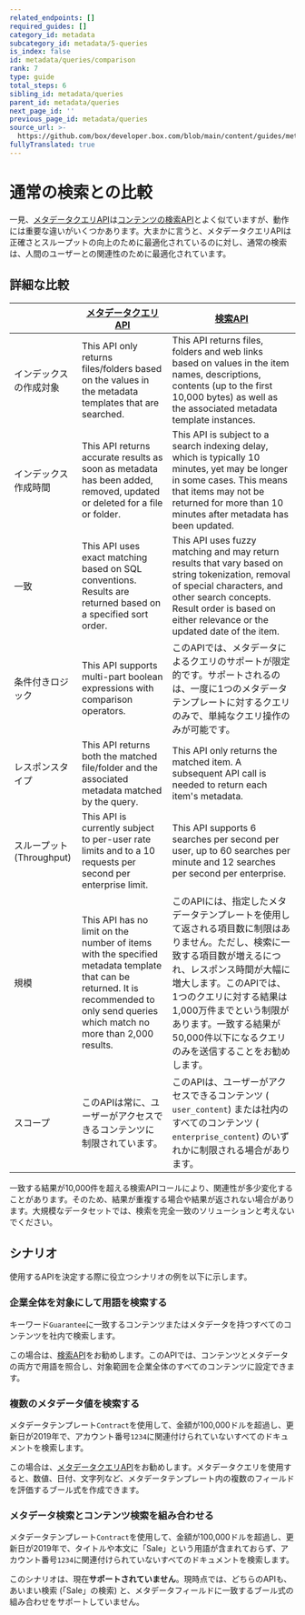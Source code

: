 ```yaml
---
related_endpoints: []
required_guides: []
category_id: metadata
subcategory_id: metadata/5-queries
is_index: false
id: metadata/queries/comparison
rank: 7
type: guide
total_steps: 6
sibling_id: metadata/queries
parent_id: metadata/queries
next_page_id: ''
previous_page_id: metadata/queries
source_url: >-
  https://github.com/box/developer.box.com/blob/main/content/guides/metadata/5-queries/7-comparison.md
fullyTranslated: true
---
```

# 通常の検索との比較

一見、[メタデータクエリAPI][mdq_api]は[コンテンツの検索API][search]とよく似ていますが、動作には重要な違いがいくつかあります。大まかに言うと、メタデータクエリAPIは正確さとスループットの向上のために最適化されているのに対し、通常の検索は、人間のユーザーとの関連性のために最適化されています。

## 詳細な比較

<!-- markdownlint-disable line-length -->

|                     | [メタデータクエリAPI][mdq_api]                                                                                                                                                                 | [検索API][search]                                                                                                                                                                                                                  |
| ------------------- | -------------------------------------------------------------------------------------------------------------------------------------------------------------------------------------- | -------------------------------------------------------------------------------------------------------------------------------------------------------------------------------------------------------------------------------- |
|  インデックスの作成対象        | This API only returns files/folders based on the values in the metadata templates that are searched.                                                                                   | This API returns files, folders and web links based on values in the item names, descriptions, contents (up to the first 10,000 bytes) as well as the associated metadata template instances.                                    |
|  インデックス作成時間         | This API returns accurate results as soon as metadata has been added, removed, updated or deleted for a file or folder.                                                                | This API is subject to a search indexing delay, which is typically 10 minutes, yet may be longer in some cases. This means that items may not be returned for more than 10 minutes after metadata has been updated.              |
|  一致                 | This API uses exact matching based on SQL conventions. Results are returned based on a specified sort order.                                                                           | This API uses fuzzy matching and may return results that vary based on string tokenization, removal of special characters, and other search concepts. Result order is based on either relevance or the updated date of the item. |
|  条件付きロジック           | This API supports multi-part boolean expressions with comparison operators.                                                                                                            | このAPIでは、メタデータによるクエリのサポートが限定的です。サポートされるのは、一度に1つのメタデータテンプレートに対するクエリのみで、単純なクエリ操作のみが可能です。                                                                                                                                            |
|  レスポンスタイプ           | This API returns both the matched file/folder and the associated metadata matched by the query.                                                                                        | This API only returns the matched item. A subsequent API call is needed to return each item's metadata.                                                                                                                          |
| スループット (Throughput) | This API is currently subject to per-user rate limits and to a 10 requests per second per enterprise limit.                                                                            | This API supports 6 searches per second per user, up to 60 searches per minute and 12 searches per second per enterprise.                                                                                                        |
|  規模                 | This API has no limit on the number of items with the specified metadata template that can be returned. It is recommended to only send queries which match no more than 2,000 results. | このAPIには、指定したメタデータテンプレートを使用して返される項目数に制限はありません。ただし、検索に一致する項目数が増えるにつれ、レスポンス時間が大幅に増大します。このAPIでは、1つのクエリに対する結果は1,000万件までという制限があります。一致する結果が50,000件以下になるクエリのみを送信することをお勧めします。                                                             |
|  スコープ               | このAPIは常に、ユーザーがアクセスできるコンテンツに制限されています。                                                                                                                                                   | このAPIは、ユーザーがアクセスできるコンテンツ (`​user_content​`) または社内のすべてのコンテンツ (`​enterprise_content​`) のいずれかに制限される場合があります。                                                                                                                         |

<!-- markdownlint-enable line-length -->

<Message warning>

一致する結果が10,000件を超える検索APIコールにより、関連性が多少変化することがあります。そのため、結果が重複する場合や結果が返されない場合があります。大規模なデータセットでは、検索を完全一致のソリューションと考えないでください。

</Message>

## シナリオ

使用するAPIを決定する際に役立つシナリオの例を以下に示します。

### 企業全体を対象にして用語を検索する

キーワード`Guarantee`に一致するコンテンツまたはメタデータを持つすべてのコンテンツを社内で検索します。

この場合は、[検索API][search]をお勧めします。このAPIでは、コンテンツとメタデータの両方で用語を照合し、対象範囲を企業全体のすべてのコンテンツに設定できます。

### 複数のメタデータ値を検索する

メタデータテンプレート`​Contract​`を使用して、金額が100,000ドルを超過し、更新日が2019年で、アカウント番号`​1234`に関連付けられていないすべてのドキュメントを検索します。

この場合は、[メタデータクエリAPI][mdq_api]をお勧めします。メタデータクエリを使用すると、数値、日付、文字列など、メタデータテンプレート内の複数のフィールドを評価するブール式を作成できます。

### メタデータ検索とコンテンツ検索を組み合わせる

メタデータテンプレート`​Contract​`を使用して、金額が100,000ドルを超過し、更新日が2019年で、タイトルや本文に「Sale」という用語が含まれておらず、アカウント番号`​1234`に関連付けられていないすべてのドキュメントを検索します。

このシナリオは、現在**サポートされていません**。現時点では、どちらのAPIも、あいまい検索 (「Sale」の検索) と、メタデータフィールドに一致するブール式の組み合わせをサポートしていません。

[mdq_api]: e://post_metadata_queries_execute_read

[search]: e://get_search
